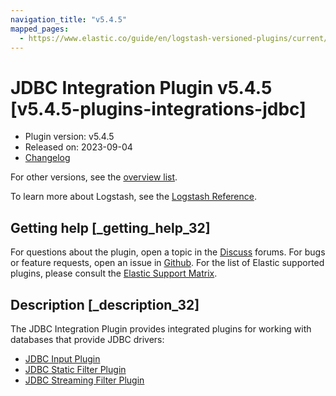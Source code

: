 ```yaml
---
navigation_title: "v5.4.5"
mapped_pages:
  - https://www.elastic.co/guide/en/logstash-versioned-plugins/current/v5.4.5-plugins-integrations-jdbc.html
---
```


# JDBC Integration Plugin v5.4.5 [v5.4.5-plugins-integrations-jdbc]

* Plugin version: v5.4.5
* Released on: 2023-09-04
* [Changelog](https://github.com/logstash-plugins/logstash-integration-jdbc/blob/v5.4.5/CHANGELOG.md)

For other versions, see the [overview list](integration-jdbc-index.md).

To learn more about Logstash, see the [Logstash Reference](https://www.elastic.co/guide/en/logstash/current/index.html).

## Getting help [_getting_help_32]

For questions about the plugin, open a topic in the [Discuss](http://discuss.elastic.co) forums. For bugs or feature requests, open an issue in [Github](https://github.com/logstash-plugins/logstash-integration-jdbc). For the list of Elastic supported plugins, please consult the [Elastic Support Matrix](https://www.elastic.co/support/matrix#matrix_logstash_plugins).

## Description [_description_32]

The JDBC Integration Plugin provides integrated plugins for working with databases that provide JDBC drivers:

* [JDBC Input Plugin](https://www.elastic.co/guide/en/logstash/current/plugins-inputs-jdbc.html)
* [JDBC Static Filter Plugin](https://www.elastic.co/guide/en/logstash/current/plugins-filters-jdbc_static.html)
* [JDBC Streaming Filter Plugin](https://www.elastic.co/guide/en/logstash/current/plugins-filters-jdbc_streaming.html)
